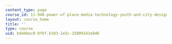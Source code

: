 ```yaml
---
content_type: page
course_id: 11-948-power-of-place-media-technology-youth-and-city-design-and-development-spring-2001
layout: course_home
title: ''
type: course
uid: bd44bec0-9f6f-b3d3-1e5c-25809143a9d6
---
```


